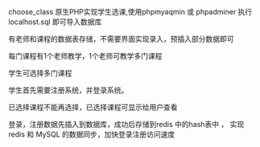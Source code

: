 choose_class
原生PHP实现学生选课,使用phpmyaqmin 或 phpadminer 执行 localhost.sql 即可导入数据库 

有老师和课程的数据表存储，不需要界面实现录入，预插入部分数据即可

每门课程有1个老师教学，1个老师可教学多门课程

学生可选择多门课程

学生首先需要注册系统，并登录系统。

已选择课程不能再选择，已选择课程可显示给用户查看

登录，注册数据先插入到数据库，成功后存储到redis 中的hash表中 ， 实现 redis 和 MySQL 的数据同步，加快登录注册访问速度
